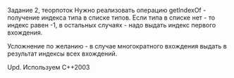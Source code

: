 Задание 2, теорпоток 
Нужно реализовать операцию getIndexOf - получение индекса типа  в списке типов. Если типа в списке нет - то индекс равен -1, в остальных случаях - надо выдать индекс первого вхождения. 

Усложнение по желанию - в случае многократного вхождения выдать в результат индексы всех вхождений.

Upd. Используем С++2003